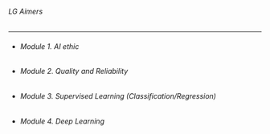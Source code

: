 ###### LG Aimers

---

* ###### Module 1. AI ethic
* ###### Module 2. Quality and Reliability
* ###### Module 3. Supervised Learning (Classification/Regression)
* ###### Module 4. Deep Learning